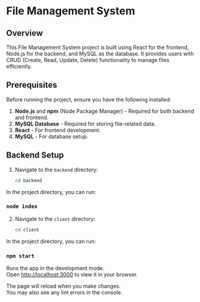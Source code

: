 # File Management System

## Overview
This File Management System project is built using React for the frontend, Node.js for the backend, and MySQL as the database. It provides users with CRUD (Create, Read, Update, Delete) functionality to manage files efficiently.


## Prerequisites
Before running the project, ensure you have the following installed:
1. **Node.js** and **npm** (Node Package Manager) - Required for both backend and frontend.
2. **MySQL Database** - Required for storing file-related data.
3. **React** - For frontend development.
4. **MySQL** - For database setup.

## Backend Setup
1. Navigate to the `backend` directory:
   ```bash
   cd backend
In the project directory, you can run:

### `node index`

2. Navigate to the `client` directory:
   ```bash
   cd client
In the project directory, you can run:

### `npm start`

Runs the app in the development mode.\
Open [http://localhost:3000](http://localhost:3000) to view it in your browser.

The page will reload when you make changes.\
You may also see any lint errors in the console.

